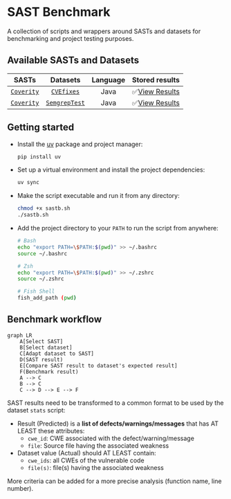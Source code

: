 # SAST Benchmark

A collection of scripts and wrappers around SASTs and datasets for benchmarking and project testing purposes.

## Available SASTs and Datasets

|**SASTs**|**Datasets**|**Language**|**Stored results**|
|:---:|:---:|:---:|:---:|
|[`Coverity`](/SASTs/README.md#1-coverity-static-analysis)|[`CVEfixes`](/datasets/README.md#1-cvefixes)|Java|✅[View Results](./results/Coverity/CVEfixes/README.md)|
|[`Coverity`](/SASTs/README.md#1-coverity-static-analysis)|[`SemgrepTest`](/datasets/README.md#2-semgrep-test-code)|Java|✅[View Results](./results/Coverity/SemgrepTest/README.md)|

## Getting started

- Install the [uv](https://github.com/astral-sh/uv) package and project manager:
  ```bash
  pip install uv
  ```

- Set up a virtual environment and install the project dependencies:
  ```bash
  uv sync
  ```

- Make the script executable and run it from any directory:
  ```bash
  chmod +x sastb.sh
  ./sastb.sh
  ```

- Add the project directory to your `PATH` to run the script from anywhere:
  ```bash
  # Bash
  echo "export PATH=\$PATH:$(pwd)" >> ~/.bashrc
  source ~/.bashrc

  # Zsh
  echo "export PATH=\$PATH:$(pwd)" >> ~/.zshrc
  source ~/.zshrc

  # Fish Shell
  fish_add_path (pwd)
  ```

## Benchmark workflow

```mermaid
graph LR
    A[Select SAST]
    B[Select dataset]
    C[Adapt dataset to SAST]
    D(SAST result)
    E[Compare SAST result to dataset's expected result]
    F(Benchmark result)
    A --> C
    B --> C
    C --> D --> E --> F
```

SAST results need to be transformed to a common format to be used by the dataset `stats` script:
- Result (Predicted) is a **list of defects/warnings/messages** that has AT LEAST these attributes:
  - `cwe_id`: CWE associated with the defect/warning/message
  - `file`: Source file having the associated weakness
- Dataset value (Actual) should AT LEAST contain:
  - `cwe_ids`: all CWEs of the vulnerable code
  - `file(s)`: file(s) having the associated weakness

More criteria can be added for a more precise analysis (function name, line number).
